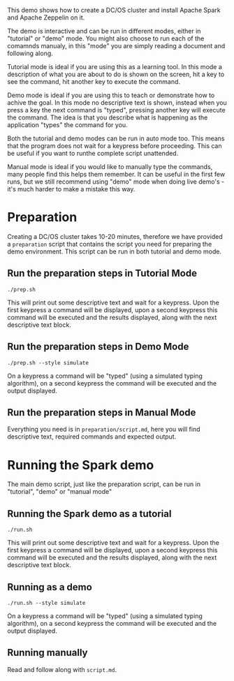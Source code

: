 This demo shows how to create a DC/OS cluster and install Apache Spark
and Apache Zeppelin on it.

The demo is interactive and can be run in different modes, either in
"tutorial" or "demo" mode. You might also choose to run each of the
comamnds manualy, in this "mode" you are simply reading a document and
following along.

Tutorial mode is ideal if you are using this as a learning tool. In
this mode a description of what you are about to do is shown on the
screen, hit a key to see the command, hit another key to execute the
command.

Demo mode is ideal if you are using this to teach or demonstrate how
to achive the goal. In this mode no descriptive text is shown, instead
when you press a key the next command is "typed", pressing another key
will execute the command. The idea is that you describe what is
happening as the application "types" the command for you.

Both the tutorial and demo modes can be run in auto mode too. This
means that the program does not wait for a keypress before
proceeding. This can be useful if you want to runthe complete script
unattended.

Manual mode is ideal if you would like to manually type the commands,
many people find this helps them remember. It can be useful in the
first few runs, but we still recommend using "demo" mode when doing
live demo's - it's much harder to make a mistake this way.

# Preparation

Creating a DC/OS cluster takes 10-20 minutes, therefore we have
provided a `preparation` script that contains the script you need for
preparing the demo environment. This script can be run in both
tutorial and demo mode.

## Run the preparation steps in Tutorial Mode

```
./prep.sh
```

This will print out some descriptive text and wait for a
keypress. Upon the first keypress a command will be displayed, upon a
second keypress this command will be executed and the results
displayed, along with the next descriptive text block.

## Run the preparation steps in Demo Mode

```
./prep.sh --style simulate
```

On a keypress a command will be "typed" (using a simulated typing
algorithm), on a second keypress the command will be executed and the
output displayed.

## Run the preparation steps in Manual Mode

Everything you need is in `preparation/script.md`, here you will find
descriptive text, required commands and expected output.

# Running the Spark demo

The main demo script, just like the preparation script, can be run in
"tutorial", "demo" or "manual mode"

## Running the Spark demo as a tutorial

```
./run.sh
```

This will print out some descriptive text and wait for a
keypress. Upon the first keypress a command will be displayed, upon a
second keypress this command will be executed and the results
displayed, along with the next descriptive text block.

## Running as a demo

```
./run.sh --style simulate
```

On a keypress a command will be "typed" (using a simulated typing
algorithm), on a second keypress the command will be executed and the
output displayed.

## Running manually

Read and follow along with `script.md`.
